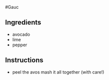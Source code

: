 #Gauc
## Ingredients
* avocado
* lime
* pepper
## Instructions
* peel the avos
mash it all together (with care!)
